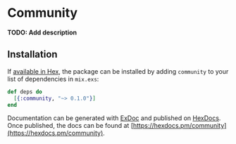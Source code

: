 # Community

**TODO: Add description**

## Installation

If [available in Hex](https://hex.pm/docs/publish), the package can be installed
by adding `community` to your list of dependencies in `mix.exs`:

```elixir
def deps do
  [{:community, "~> 0.1.0"}]
end
```

Documentation can be generated with [ExDoc](https://github.com/elixir-lang/ex_doc)
and published on [HexDocs](https://hexdocs.pm). Once published, the docs can
be found at [https://hexdocs.pm/community](https://hexdocs.pm/community).


